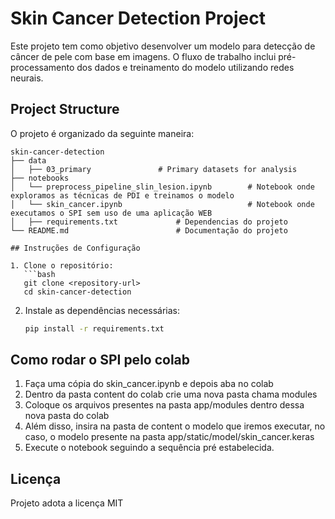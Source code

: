 # Skin Cancer Detection Project

Este projeto tem como objetivo desenvolver um modelo para detecção de câncer de pele com base em imagens. O fluxo de trabalho inclui pré-processamento dos dados e treinamento do modelo utilizando redes neurais.

## Project Structure

O projeto é organizado da seguinte maneira:

```
skin-cancer-detection
├── data
│   ├── 03_primary               # Primary datasets for analysis
├── notebooks
│   └── preprocess_pipeline_slin_lesion.ipynb        # Notebook onde exploramos as técnicas de PDI e treinamos o modelo
│   └── skin_cancer.ipynb                            # Notebook onde executamos o SPI sem uso de uma aplicação WEB
│   ├── requirements.txt             # Dependencias do projeto
└── README.md                        # Documentação do projeto

## Instruções de Configuração

1. Clone o repositório:
   ```bash
   git clone <repository-url>
   cd skin-cancer-detection
   ```

2. Instale as dependências necessárias:
   ```bash
   pip install -r requirements.txt
   ```
## Como rodar o SPI pelo colab
1. Faça uma cópia do skin_cancer.ipynb e depois aba no colab
2. Dentro da pasta content do colab crie uma nova pasta chama modules
3. Coloque os arquivos presentes na pasta app/modules dentro dessa nova pasta do colab
4. Além disso, insira na pasta de content o modelo que iremos executar, no caso, o modelo presente na pasta app/static/model/skin_cancer.keras
5. Execute o notebook seguindo a sequência pré estabelecida. 

## Licença
Projeto adota a licença MIT
